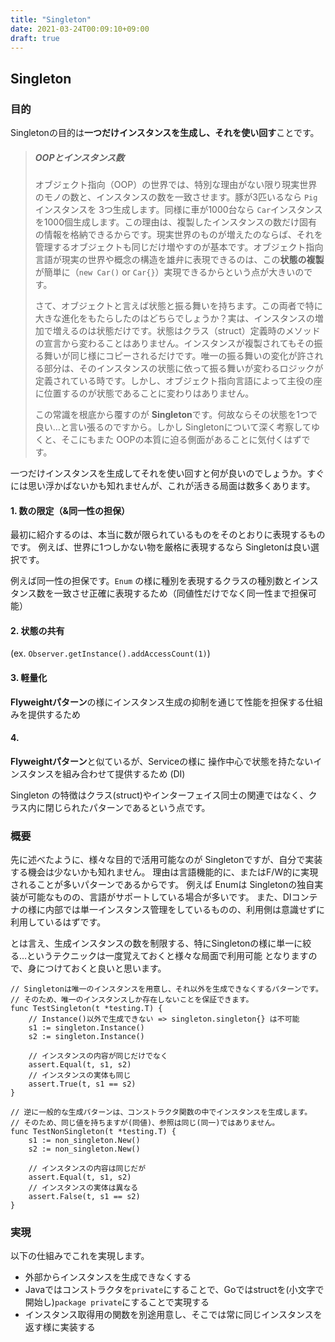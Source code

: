 ```yaml
---
title: "Singleton"
date: 2021-03-24T00:09:10+09:00
draft: true
---
```


## Singleton

### 目的
Singletonの目的は**一つだけインスタンスを生成し、それを使い回す**ことです。

> ##### OOPとインスタンス数
> オブジェクト指向（OOP）の世界では、特別な理由がない限り現実世界のモノの数と、インスタンスの数を一致させます。豚が3匹いるなら `Pig`インスタンスを 3つ生成します。同様に車が1000台なら `Car`インスタンスを1000個生成します。この理由は、複製したインスタンスの数だけ固有の情報を格納できるからです。現実世界のものが増えたのならば、それを管理するオブジェクトも同じだけ増やすのが基本です。オブジェクト指向言語が現実の世界や概念の構造を雄弁に表現できるのは、この**状態の複製**が簡単に（`new Car()` or `Car{}`）実現できるからという点が大きいのです。
>
> さて、オブジェクトと言えば状態と振る舞いを持ちます。この両者で特に大きな進化をもたらしたのはどちらでしょうか？実は、インスタンスの増加で増えるのは状態だけです。状態はクラス（struct）定義時のメソッドの宣言から変わることはありません。インスタンスが複製されてもその振る舞いが同じ様にコピーされるだけです。唯一の振る舞いの変化が許される部分は、そのインスタンスの状態に依って振る舞いが変わるロジックが定義されている時です。しかし、オブジェクト指向言語によって主役の座に位置するのが状態であることに変わりはありません。
>
> この常識を根底から覆すのが **Singleton**です。何故ならその状態を1つで良い…と言い張るのですから。しかし Singletonについて深く考察してゆくと、そこにもまた OOPの本質に迫る側面があることに気付くはずです。

一つだけインスタンスを生成してそれを使い回すと何が良いのでしょうか。すぐには思い浮かばないかも知れませんが、これが活きる局面は数多くあります。

#### 1. 数の限定（&同一性の担保）
最初に紹介するのは、本当に数が限られているものをそのとおりに表現するものです。
例えば、世界に1つしかない物を厳格に表現するなら Singletonは良い選択です。

例えば同一性の担保です。`Enum` の様に種別を表現するクラスの種別数とインスタンス数を一致させ正確に表現するため（同値性だけでなく同一性まで担保可能）

#### 2. 状態の共有 
(ex. `Observer.getInstance().addAccessCount(1)`)

#### 3. 軽量化
**Flyweightパターン**の様にインスタンス生成の抑制を通じて性能を担保する仕組みを提供するため

#### 4. 
**Flyweightパターン**と似ているが、Serviceの様に 操作中心で状態を持たないインスタンスを組み合わせて提供するため (DI)

Singleton の特徴はクラス(struct)やインターフェイス同士の関連ではなく、クラス内に閉じられたパターンであるという点です。

### 概要
先に述べたように、様々な目的で活用可能なのが Singletonですが、自分で実装する機会は少ないかも知れません。
理由は言語機能的に、またはF/W的に実現されることが多いパターンであるからです。
例えば Enumは Singletonの独自実装が可能なものの、言語がサポートしている場合が多いです。
また、DIコンテナの様に内部では単一インスタンス管理をしているものの、利用側は意識せずに利用しているはずです。

とは言え、生成インスタンスの数を制限する、特にSingletonの様に単一に絞る…というテクニックは一度覚えておくと様々な局面で利用可能
となりますので、身につけておくと良いと思います。

```golang
// Singletonは唯一のインスタンスを用意し、それ以外を生成できなくするパターンです。
// そのため、唯一のインスタンスしか存在しないことを保証できます。
func TestSingleton(t *testing.T) {
	// Instance()以外で生成できない => singleton.singleton{} は不可能
	s1 := singleton.Instance()
	s2 := singleton.Instance()

	// インスタンスの内容が同じだけでなく
	assert.Equal(t, s1, s2)
	// インスタンスの実体も同じ
	assert.True(t, s1 == s2)
}

// 逆に一般的な生成パターンは、コンストラクタ関数の中でインスタンスを生成します。
// そのため、同じ値を持ちますが(同値)、参照は同じ(同一)ではありません。
func TestNonSingleton(t *testing.T) {
	s1 := non_singleton.New()
	s2 := non_singleton.New()

	// インスタンスの内容は同じだが
	assert.Equal(t, s1, s2)
	// インスタンスの実体は異なる
	assert.False(t, s1 == s2)
}
```

### 実現
以下の仕組みでこれを実現します。
- 外部からインスタンスを生成できなくする
- Javaではコンストラクタを`private`にすることで、Goではstructを(小文字で開始し)`package private`にすることで実現する
- インスタンス取得用の関数を別途用意し、そこでは常に同じインスタンスを返す様に実装する

